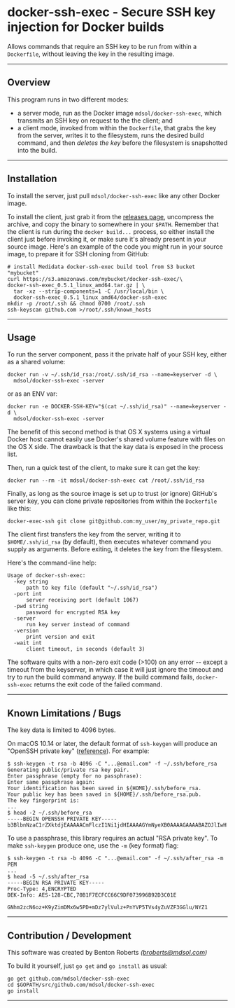 docker-ssh-exec - Secure SSH key injection for Docker builds
================
Allows commands that require an SSH key to be run from within a `Dockerfile`, without leaving the key in the resulting image.

----------------
Overview
----------------
This program runs in two different modes:

* a server mode, run as the Docker image `mdsol/docker-ssh-exec`, which transmits an SSH key on request to the the client; and
* a client mode, invoked from within the `Dockerfile`, that grabs the key from the server, writes it to the filesystem, runs the desired build command, and then *deletes the key* before the filesystem is snapshotted into the build.

----------------
Installation
----------------
To install the server, just pull `mdsol/docker-ssh-exec` like any other Docker image.

To install the client, just grab it from the [releases page][1], uncompress the archive, and copy the binary to somewhere in your `$PATH`. Remember that the client is run during the `docker build...` process, so either install the client just before invoking it, or make sure it's already present in your source image. Here's an example of the code you might run in your source image, to prepare it for SSH cloning from GitHub:

    # install Medidata docker-ssh-exec build tool from S3 bucket "mybucket"
    curl https://s3.amazonaws.com/mybucket/docker-ssh-exec/\
    docker-ssh-exec_0.5.1_linux_amd64.tar.gz | \
      tar -xz --strip-components=1 -C /usr/local/bin \
      docker-ssh-exec_0.5.1_linux_amd64/docker-ssh-exec
    mkdir -p /root/.ssh && chmod 0700 /root/.ssh
    ssh-keyscan github.com >/root/.ssh/known_hosts


----------------
Usage
----------------
To run the server component, pass it the private half of your SSH key, either as a shared volume:

    docker run -v ~/.ssh/id_rsa:/root/.ssh/id_rsa --name=keyserver -d \
      mdsol/docker-ssh-exec -server

or as an ENV var:

    docker run -e DOCKER-SSH-KEY="$(cat ~/.ssh/id_rsa)" --name=keyserver -d \
      mdsol/docker-ssh-exec -server

The benefit of this second method is that OS X systems using a virtual Docker host cannot easily use Docker's shared volume feature with files on the OS X side. The drawback is that the kay data is exposed in the process list.

Then, run a quick test of the client, to make sure it can get the key:

    docker run --rm -it mdsol/docker-ssh-exec cat /root/.ssh/id_rsa

Finally, as long as the source image is set up to trust (or ignore) GitHub's server key, you can clone private repositories from within the `Dockerfile` like this:

    docker-exec-ssh git clone git@github.com:my_user/my_private_repo.git

The client first transfers the key from the server, writing it to `$HOME/.ssh/id_rsa` (by default), then executes whatever command you supply as arguments. Before exiting, it deletes the key from the filesystem.

Here's the command-line help:

    Usage of docker-ssh-exec:
      -key string
          path to key file (default "~/.ssh/id_rsa")
      -port int
          server receiving port (default 1067)
      -pwd string
          password for encrypted RSA key
      -server
          run key server instead of command
      -version
          print version and exit
      -wait int
          client timeout, in seconds (default 3)

The software quits with a non-zero exit code (>100) on any error -- except a timeout from the keyserver, in which case it will just ignore the timeout and try to run the build command anyway. If the build command fails, `docker-ssh-exec` returns the exit code of the failed command.


----------------
Known Limitations / Bugs
----------------
The key data is limited to 4096 bytes.

On macOS 10.14 or later, the default format of `ssh-keygen` will produce
an "OpenSSH private key" ([reference][2]). For example:

```
$ ssh-keygen -t rsa -b 4096 -C "...@email.com" -f ~/.ssh/before_rsa
Generating public/private rsa key pair.
Enter passphrase (empty for no passphrase):
Enter same passphrase again:
Your identification has been saved in ${HOME}/.ssh/before_rsa.
Your public key has been saved in ${HOME}/.ssh/before_rsa.pub.
The key fingerprint is:
...
$ head -2 ~/.ssh/before_rsa
-----BEGIN OPENSSH PRIVATE KEY-----
b3BlbnNzaC1rZXktdjEAAAAACmFlczI1Ni1jdHIAAAAGYmNyeXB0AAAAGAAAABAZOJlIwH
```

To use a passphrase, this library requires an actual "RSA private key".
To make `ssh-keygen` produce one, use the `-m` (key format) flag:

```
$ ssh-keygen -t rsa -b 4096 -C "...@email.com" -f ~/.ssh/after_rsa -m PEM
...
$ head -5 ~/.ssh/after_rsa
-----BEGIN RSA PRIVATE KEY-----
Proc-Type: 4,ENCRYPTED
DEK-Info: AES-128-CBC,70B1F7ECFCC66C9DF073996B92D3C01E

GNhm2zcN6oz+K9yZimDMx6w5PD+mDz7ylVulz+PnYVP5TVs4yZuVZF3GGlu/NYZ1
```

----------------
Contribution / Development
----------------
This software was created by Benton Roberts _(broberts@mdsol.com)_

To build it yourself, just `go get` and `go install` as usual:

    go get github.com/mdsol/docker-ssh-exec
    cd $GOPATH/src/github.com/mdsol/docker-ssh-exec
    go install


--------
[1]: https://github.com/mdsol/docker-ssh-exec/releases
[2]: https://serverfault.com/q/939909/167925
